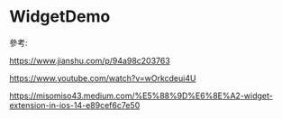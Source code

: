 # WidgetDemo

參考:

https://www.jianshu.com/p/94a98c203763

https://www.youtube.com/watch?v=wOrkcdeui4U

https://misomiso43.medium.com/%E5%88%9D%E6%8E%A2-widget-extension-in-ios-14-e89cef6c7e50
